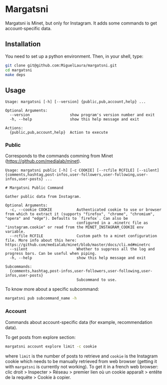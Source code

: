 # Margatsni

Margatsni is Minet, but only for Instagram. It adds some commands to get account-specific data.

## Installation

You need to set up a python environment. Then, in your shell, type:

```bash
git clone git@github.com:MiguelLaura/margatsni.git
cd margatsni
make deps
```

## Usage

```
Usage: margatsni [-h] [--version] {public,pub,account,help} ...

Optional Arguments:
  --version                  show program's version number and exit
  -h, --help                 show this help message and exit

Actions:
  {public,pub,account,help}  Action to execute
```

### Public

Corresponds to the commands comming from Minet (https://github.com/medialab/minet).

```
Usage: margatsni public [-h] [-c COOKIE] [--rcfile RCFILE] [--silent] {comments,hashtag,post-infos,user-followers,user-following,user-infos,user-posts} ...

# Margatsni Public Command

Gather public data from Instagram.

Optional Arguments:
  -c, --cookie COOKIE           Authenticated cookie to use or browser from which to extract it (supports "firefox", "chrome", "chromium", "opera" and "edge"). Defaults to `firefox`. Can also be
                                configured in a .minetrc file as "instagram.cookie" or read from the MINET_INSTAGRAM_COOKIE env variable.
  --rcfile RCFILE               Custom path to a minet configuration file. More info about this here: https://github.com/medialab/minet/blob/master/docs/cli.md#minetrc
  --silent                      Whether to suppress all the log and progress bars. Can be useful when piping.
  -h, --help                    show this help message and exit

Subcommands:
  {comments,hashtag,post-infos,user-followers,user-following,user-infos,user-posts}
                                Subcommand to use.
```

To know more about a specific subcommand:

```bash
margatsni pub subcommand_name -h
```

### Account

Commands about account-specific data (for example, recommendation data).

To get posts from explore section:

```bash
margatsni account explore limit -c cookie
```
where `limit` is the number of posts to retrieve and `cookie` is the Instagram cookie which needs to be manually retrieved from web browser (getting it with `margatsni` is currently not working). To get it in a french web browser: clic droit > Inspecter > Réseau > premier lien où un cookie apparaît > entête de la requête > Cookie à copier.
